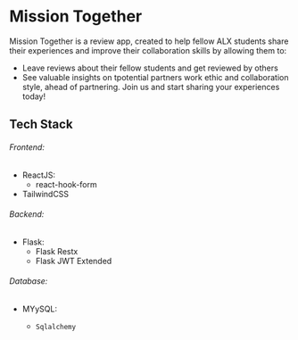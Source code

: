 # Mission Together
Mission Together is a review app, created to help fellow ALX students share their experiences and improve their collaboration skills by allowing them to:
* Leave reviews about their fellow students and get reviewed by others
* See valuable insights on tpotential partners work ethic and collaboration style, ahead of partnering.
Join us and start sharing your experiences today!

## Tech Stack
###### Frontend:
  * ReactJS:
    * react-hook-form
  * TailwindCSS
###### Backend:
  * Flask:
    * Flask Restx
    * Flask JWT Extended
###### Database:
  * MYySQL:
    *     Sqlalchemy
